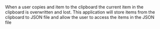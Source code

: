 When a user copies and item to the clipboard the current item in the clipboard is overwritten and lost. 
This application will store items from the clipboard to JSON file and allow the user to access the items in the JSON file


